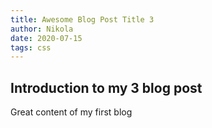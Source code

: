 ```yaml
---
title: Awesome Blog Post Title 3
author: Nikola
date: 2020-07-15
tags: css
---
```


## Introduction to my 3 blog post

Great content of my first blog